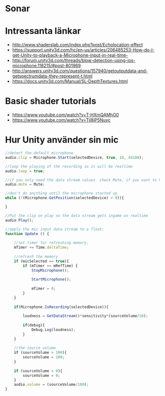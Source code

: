 # Sonar

# Intressanta länkar
  * http://www.shaderslab.com/index.php?post/Echolocation-effect
  * https://support.unity3d.com/hc/en-us/articles/206485253-How-do-I-get-Unity-to-playback-a-Microphone-input-in-real-time-
  * http://forum.unity3d.com/threads/blow-detection-using-ios-microphone.118215/#post-801969
  * http://answers.unity3d.com/questions/157940/getoutputdata-and-getspectrumdata-they-represent-t.html
  * https://docs.unity3d.com/Manual/SL-DepthTextures.html

# Basic shader tutorials
  * https://www.youtube.com/watch?v=T-HXmQAMhG0
  * https://www.youtube.com/watch?v=Tjl8jP5Nuvc


# Hur Unity använder sin mic

```javascript
//detect the default microphone
audio.clip = Microphone.Start(selectedDevice, true, 10, 44100);

//loop the playing of the recording so it will be realtime
audio.loop = true;

//if you only need the data stream values  check Mute, if you want to hear yourself ingame don't check Mute. 
audio.mute = Mute;

//don't do anything until the microphone started up
while (!(Microphone.GetPosition(selectedDevice) > 0)){

}

//Put the clip on play so the data stream gets ingame on realtime
audio.Play();

//apply the mic input data stream to a float;
function Update () {
	
	//set timer for refreshing memory.
	mTimer += Time.deltaTime;
	
	//refresh the memory
	if (micSelected == true){
		if (mTimer >= mRefTime) {
			StopMicrophone();
			
			StartMicrophone();
			
			mTimer = 0;
		}
	}
	
	if(Microphone.IsRecording(selectedDevice)){
	
		loudness = GetDataStream()*sensitivity*(sourceVolume/10);
	
		if(debug){
			Debug.Log(loudness);
		}
	}
	
	//the source volume
	if (sourceVolume > 100){
		sourceVolume = 100;
	}
	
	if (sourceVolume < 0){
		sourceVolume = 0;
	}
	audio.volume = (sourceVolume/100);
}
```

